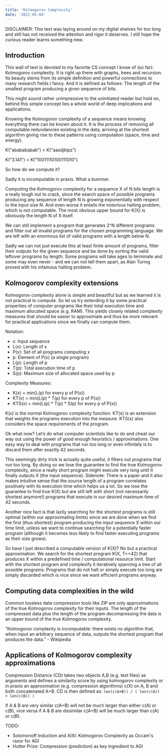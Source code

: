 ```yaml
---
title: 'Kolmogorov Complexity'
date: '2021-05-04'
---
```

DISCLAIMER: This text was laying around on my digital shelves for too long and still has not received the attention and rigor it deserves. I still hope the curious reader learns something new.

## Introduction

This wall of text is devoted to my favorite CS concept I know of (so far): Kolmogorov complexity. It is right up there with graphs, trees and recursion. Its beauty stems from its simple definition and powerful connections to many research fields I fancy. And it is defined as follows: The length of the smallest program producing a given sequence of bits.

This might sound rather unimpressive to the uninitiated reader but hold on, behind this simple concept lies a whole world of deep implications and applications.

Knowing the Kolmogorov complexity of a sequence means knowing everything there can be known about it. It is the process of removing all computable redundancies existing in the data, arriving at the shortest algorithm giving rise to these patterns using computation (space, time and energy).

K(“ababababab”) < K(“aasdjklpz”)

K(“3.141”) < K(“10011110100111010”)

So how do we compute it?

Sadly it is incomputable in praxis. What a bummer.

Computing the Kolmogorov complexity for a sequence X of N bits length is a really tough nut to crack, since the search space of possible programs producing any sequence of length N is growing exponentially with respect to the input size N. And even worse it entails the notorious halting problem, which is not computable. The most obvious upper bound for K(X) is obviously the length N of X itself.

We can still implement a program that generates 2^N different programs and filter out all invalid programs for the chosen programming language. We are left with an enormous list of valid programs with a length below N.

Sadly we can not just execute this at least finite amount of programs, filter their outputs for the given sequence and be done by sorting the valid leftover programs by length. Some programs will take ages to terminate and some may even never - and we can not tell them apart, as Alan Turing proved with his infamous halting problem.

## Kolmogorov complexity extensions

Kolmogorov complexity alone is simple and beautiful but as we learned it is not practical to compute. So let us try extending it by some practical properties of computer programs like their total execution time and maximum allocated space (e.g. RAM). This yields closely related complexity measures that should be easier to approximate and thus be more relevant for practical applications since we finally can compute them.

Notation:

- x: Input sequence
- L(x): Length of x
- P(x): Set of all programs computing x
- p: Element of P(x) (a single program)
- L(p): Length of p
- T(p): Total execution time of p
- S(p): Maximum size of allocated space used by p

Complexity Measures:

- K(x) = min(L(p) for every p of P(x))
- KT(x) = min(L(p) * T(p) for every p of P(x))
- KTS(x) = min(L(p) * T(p) * S(p) for every p of P(x))

K(x) is the normal Kolmogorov complexity function. KT(x) is an extension that weights the programs execution into the measure. KTS(x) also considers the space requirements of the program.

Ok what now? Let’s do what computer scientists like to do and cheat our way out using the power of good enough heuristics / approximations. One easy way to deal with programs that run too long or even infinitely is to discard them after exactly 42 seconds.

This seemingly dirty trick is actually quite useful, it filters out programs that run too long. By doing so we lose the guarantee to find the true Kolmogorov complexity, since a really short program might execute very long until it finally outputs X (the input sequence). Sidenote: There is a paper and it also makes intuitive sense that the source length of a program correlates positively with its execution time which helps us a lot. So we lose the guarantee to find true K(X) but are still left with short (not necessarily shortest anymore!) programs that execute in our desired maximum time of 42 seconds.

Another nice fact is that lazily searching for the shortest programs is still optimal (within our approximating limits) since we are done when we find the first (thus shortest) program producing the input sequence X within our time limit, unless we want to continue searching for a potentially faster program (although it becomes less likely to find faster executing programs as their size grows).

So have I just described a computable version of K(X)? No but a practical approximation. We search for the shortest program K(X, T=<42) that produces X within a predefined time / computational resource limit. Start with the shortest program and complexify it iteratively spanning a tree of all possible programs. Programs that do not halt or simply execute too long are simply discarded which is nice since we want efficient programs anyway.

## Computing data complexities in the wild

Common lossless data compression tools like ZIP are only approximations of the true Kolmogorov complexity for their inputs. The length of the compressed data plus the length of the program decompressing the data is an upper bound of the true Kolmogorov complexity.

“Kolmogorov complexity is incomputable: there exists no algorithm that, when input an arbitrary sequence of data, outputs the shortest program that produces the data.” - Wikipedia

## Applications of Kolmogorov complexity approximations

Compression Distance (CD) takes two objects A,B (e.g. text files) as arguments and defines a similarity score by using kolmogorov complexity or in praxis an approximation (e.g. compression algorithms) c(X) on A, B and both concatenated A+B. CD is then defined as:
```len(c(A+B)) / ( len(c(A)) + len(c(B)) )```

If A & B are very similar c(A+B) will not be much larger than either c(A) or c(B), vice versa if A & B are dissimilar c(A+B) will be much larger than c(A) or c(B).

TODO:
- Solomonoff Induction and AIXI: Kolmogorov Complexity as Occam's razor for AGI
- Hutter Prize: Compression (prediction) as key ingredient to AGI
